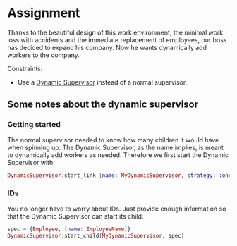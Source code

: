 # Assignment

Thanks to the beautiful design of this work environment, the minimal work loss with accidents and the immediate replacement of employees, our boss has decided to expand his company. Now he wants dynamically add workers to the company.

Constraints:

* Use a [Dynamic Supervisor](https://hexdocs.pm/elixir/DynamicSupervisor.html) instead of a normal supervisor.

## Some notes about the dynamic supervisor

### Getting started

The normal supervisor needed to know how many children it would have when spinning up. The Dynamic Supervisor, as the name implies, is meant to dynamically add workers as needed. Therefore we first start the Dynamic Supervisor with:

```elixir
DynamicSupervisor.start_link [name: MyDynamicSupervisor, strategy: :one_for_one]
```

### IDs

You no longer have to worry about IDs. Just provide enough information so that the Dynamic Supervisor can start its child:

```elixir
spec = {Employee, [name: EmployeeName]}
DynamicSupervisor.start_child(MyDynamicSupervisor, spec)
```
